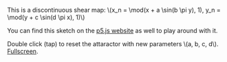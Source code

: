 <script src="https://polyfill.io/v3/polyfill.min.js?features=es6"></script>
<script id="MathJax-script" async src="https://cdn.jsdelivr.net/npm/mathjax@3/es5/tex-mml-chtml.js"></script>
<script src="https://lynntf.github.io/libraries/p5.js"></script>
<script src="https://lynntf.github.io/libraries/p5.sound.min.js"></script>
<script src="sketch.js"></script>

<div id="canvas-container">
   <canvas id="theCanvas" data-processing-sources="sketch.js"></canvas>
</div>

This is a discontinuous shear map: \\(x_n = \mod(x + a \sin(b \pi y), 1), y_n = \mod(y + c \sin(d \pi x), 1)\\)

You can find this sketch on the [p5.js website](https://editor.p5js.org/lynntf/sketches/GnbRFcU0o) as well to play around with it.

Double click (tap) to reset the attaractor with new parameters \\(a, b, c, d\\). [Fullscreen](fullscreen.html).
